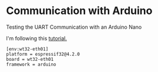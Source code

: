 # Communication with Arduino
Testing the UART Communication with an Arduino Nano

I'm following this [tutorial.](https://microcontrollerslab.com/esp32-uart-communication-pins-example/)

```
[env:wt32-eth01]
platform = espressif32@4.2.0
board = wt32-eth01
framework = arduino
```